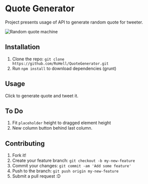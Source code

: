 # Quote Generator
Project presents usage of API to generate random quote for tweeter.

![Random quote machine](http://i.imgur.com/RG0nwhA.png?2)

## Installation
1. Clone the repo: `git clone https://github.com/RoHell/QuoteGenerator.git`
2. Run `npm install` to download dependencies (grunt)

## Usage
Click to generate quote and tweet it.

## To Do
1. Fit `placeholder` height to dragged element height
2. New column button behind last column.

## Contributing
1. Fork it!
2. Create your feature branch: `git checkout -b my-new-feature`
3. Commit your changes: `git commit -am 'Add some feature'`
4. Push to the branch: `git push origin my-new-feature`
5. Submit a pull request :D
